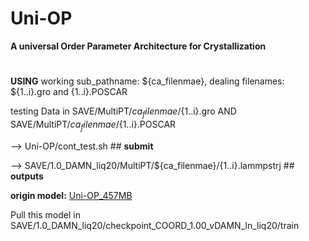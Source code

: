 # Uni-OP
**A universal Order Parameter Architecture for Crystallization**
#

 **USING**   working sub_pathname: ${ca_filenmae}, dealing filenames: ${1..i}.gro and {1..i}.POSCAR
 
 testing Data in SAVE/MultiPT/${ca_filenmae}/${1..i}.gro  AND  SAVE/MultiPT/${ca_filenmae}/${1..i}.POSCAR
 
--> Uni-OP/cont_test.sh ## **submit**

--> SAVE/1.0_DAMN_liq20/MultiPT/${ca_filenmae}/{1..i}.lammpstrj ## **outputs**


**origin model:**
[Uni-OP_457MB](https://www.dropbox.com/scl/fo/yvcfi23nokcg7u2j37aa0/AMkAqWznc35bRIxMIcHv88c?rlkey=a1isd575voytueqmw0vfttctw&st=94yb40tf&dl=0)

Pull this model in SAVE/1.0_DAMN_liq20/checkpoint_COORD_1.00_vDAMN_ln_liq20/train
